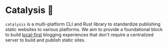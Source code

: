 # Catalysis 🧪

`catalysis` is a multi-platform CLI and Rust library to standardize publishing static websites to various platforms.
We aim to provide a foundational block to build [local-first](https://www.inkandswitch.com/local-first/) blogging experiences that don't require a centralized server to build and publish static sites.